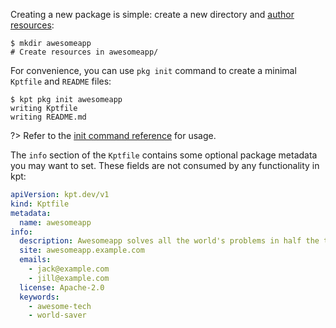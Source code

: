Creating a new package is simple: create a new directory and [author resources]:

```shell
$ mkdir awesomeapp
# Create resources in awesomeapp/
```

For convenience, you can use `pkg init` command to create a minimal `Kptfile`
and `README` files:

```shell
$ kpt pkg init awesomeapp
writing Kptfile
writing README.md
```

?> Refer to the [init command reference][init-doc] for usage.

The `info` section of the `Kptfile` contains some optional package metadata you
may want to set. These fields are not consumed by any functionality in kpt:

```yaml
apiVersion: kpt.dev/v1
kind: Kptfile
metadata:
  name: awesomeapp
info:
  description: Awesomeapp solves all the world's problems in half the time.
  site: awesomeapp.example.com
  emails:
    - jack@example.com
    - jill@example.com
  license: Apache-2.0
  keywords:
    - awesome-tech
    - world-saver
```

[author resources]: /book/03-packages/03-editing-a-package
[init-doc]: /reference/cli/pkg/init/
